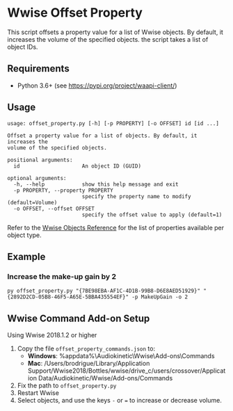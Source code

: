 # Wwise Offset Property

This script offsets a property value for a list of Wwise objects. By default, it increases the volume of the specified objects. the script takes a list of object IDs.

## Requirements

* Python 3.6+ (see https://pypi.org/project/waapi-client/)

## Usage

```
usage: offset_property.py [-h] [-p PROPERTY] [-o OFFSET] id [id ...]

Offset a property value for a list of objects. By default, it increases the
volume of the specified objects.

positional arguments:
  id                    An object ID (GUID)

optional arguments:
  -h, --help            show this help message and exit
  -p PROPERTY, --property PROPERTY
                        specify the property name to modify (default=Volume)
  -o OFFSET, --offset OFFSET
                        specify the offset value to apply (default=1)
```

Refer to the [Wwise Objects Reference](https://www.audiokinetic.com/library/edge/?source=SDK&id=wobjects__index.html) for the list of properties available per object type.

## Example

### Increase the make-up gain by 2
```
py offset_property.py "{7BE98EBA-AF1C-4D1B-99B8-D6E8AED51929}" "{2892D2CD-05B8-46F5-A65E-5BBA435554EF}" -p MakeUpGain -o 2
```

## Wwise Command Add-on Setup

Using Wwise 2018.1.2 or higher
1. Copy the file `offset_property_commands.json` to:
    * **Windows**: %appdata%\Audiokinetic\Wwise\Add-ons\Commands
    * **Mac**: /Users/brodrigue/Library/Application Support/Wwise2018/Bottles/wwise/drive_c/users/crossover/Application Data/Audiokinetic/Wwise/Add-ons/Commands
1. Fix the path to `offset_property.py`
1. Restart Wwise
1. Select objects, and use the keys `-` or `=` to increase or decrease volume.
